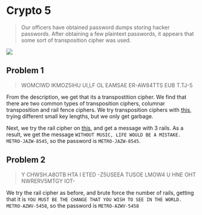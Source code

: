 # Crypto 5

> Our officers have obtained password dumps storing hacker passwords. After obtaining a few plaintext passwords, it appears that some sort of transposition cipher was used.

![](./five.jpg)

## Problem 1

> WOMCIWD IKMOZ5IHU UI,LF OL EAMSAE ER-AW84TTS EUB T.TJ-5	

From the description, we get that its a transpostition cipher. We find that there are two common types of transposition ciphers, 
columnar transposition and rail fence ciphers. We try transposition ciphers with [this](http://tholman.com/other/transposition/), trying 
different small key lengths, but we only get garbage.

Next, we try the rail cipher on [this](http://www.geocachingtoolbox.com/index.php?page=railFenceCipher), and get a message with 3 rails. 
As a result, we get the message `WITHOUT MUSIC, LIFE WOULD BE A MISTAKE. METRO-JAZW-8545`, so the password is `METRO-JAZW-8545`.

## Problem 2

> Y CHWSH.A8OTB HTA I ETED -Z5USEEA TUSOE  LMOW4 U HNE OHT NWRERV5MTGY IOT-

We try the rail cipher as before, and brute force the number of rails, getting that it is `YOU MUST BE THE CHANGE THAT YOU WISH TO SEE IN THE WORLD. METRO-AZWV-5458`,
so the password is `METRO-AZWV-5458`
